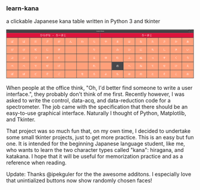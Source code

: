 ### learn-kana
a clickable Japanese kana table written in Python 3 and tkinter 

<img src="./imgs/lk.png" width="740">

When people at the office think, "Oh, I'd better find someone to write a user interface.", they probably don't think of me first. Recently however, I was asked to write the control, data-acq, and data-reduction code for a spectrometer. The job came with the specification that there should be an easy-to-use graphical interface. Naturally I thought of Python, Matplotlib, and Tkinter.

That project was so much fun that, on my own time, I decided to undertake some small tkinter projects, just to get more practice. This is an easy but fun one. It is intended for the beginning Japanese language student, like me, who wants to learn the two character types called "kana": hiragana, and katakana. I hope that it will be useful for memorization practice and as a reference when reading.  

Update: Thanks @ipekguler for the the awesome additons. I especially love that unintialized buttons now show randomly chosen faces!
